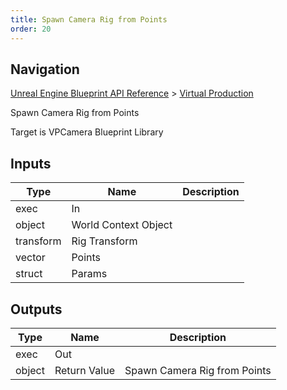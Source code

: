 ```yaml
---
title: Spawn Camera Rig from Points
order: 20
---
```

## Navigation

[Unreal Engine Blueprint API Reference](https://dev.epicgames.com/documentation/en-us/unreal-engine/BlueprintAPI) > [Virtual Production](https://dev.epicgames.com/documentation/en-us/unreal-engine/BlueprintAPI/VirtualProduction)

Spawn Camera Rig from Points

Target is VPCamera Blueprint Library

## Inputs

| Type | Name | Description |
| --- | --- | --- |
| exec | In |  |
| object | World Context Object |  |
| transform | Rig Transform |  |
| vector | Points |  |
| struct | Params |  |

## Outputs

| Type | Name | Description |
| --- | --- | --- |
| exec | Out |  |
| object | Return Value | Spawn Camera Rig from Points |

